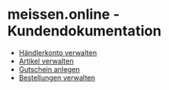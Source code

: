 # meissen.online - Kundendokumentation

- [Händlerkonto verwalten](kundendoku/meissen.online/haendlerkonto-verwalten.md)
- [Artikel verwalten](kundendoku/meissen.online/artikel-verwalten.md)
- [Gutschein anlegen](kundendoku/meissen.online/gutschein-anlegen.md)
- [Bestellungen verwalten](kundendoku/meissen.online/bestellungen-verwalten.md)